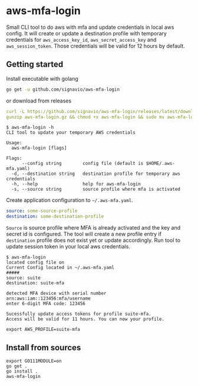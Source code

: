 # aws-mfa-login
Small CLI tool to do aws with mfa and update credentials in local aws config.
It will create or update a destination profile with temporary credentials for `aws_access_key_id`, `aws_secret_access_key` and `aws_session_token`.
Those credentials will be valid for 12 hours by default.

## Getting started
Install executable with golang
```bash
go get -u github.com/signavio/aws-mfa-login
```
or download from releases
```yaml
curl -L https://github.com/signavio/aws-mfa-login/releases/latest/download/aws-mfa-login_linux_amd64.gz -o aws-mfa-login.gz
gunzip aws-mfa-login.gz && chmod +x aws-mfa-login && sudo mv aws-mfa-login /usr/local/bin/aws-mfa-login
```

```console
$ aws-mfa-login -h
CLI tool to update your temporary AWS credentials

Usage:
  aws-mfa-login [flags]

Flags:
      --config string        config file (default is $HOME/.aws-mfa.yaml)
  -d, --destination string   destination profile for temporary aws credentials
  -h, --help                 help for aws-mfa-login
  -s, --source string        source profile where mfa is activated
```
Create application configuration to `~/.aws-mfa.yaml`.
```yaml
source: some-source-profile
destination: some-destination-profile
```
`Source` is source profile where MFA is already activated and the key and secret id is configured.
The tool will create a new profile entry if `destination` profile does not exist yet or update accordingly.
Run tool to update session token in your local aws credentials.

```console
$ aws-mfa-login 
located config file on 
Current Config located in ~/.aws-mfa.yaml
#####
source: suite
destination: suite-mfa

detected MFA device with serial number arn:aws:iam::123456:mfa/username
enter 6-digit MFA code: 123456

Sucessfully update access tokens for profile suite-mfa.
Access will be valid for 11 hours. You can now your profile.

export AWS_PROFILE=suite-mfa
```

## Install from sources

```console
export GO111MODULE=on
go get .
go install .
aws-mfa-login
```